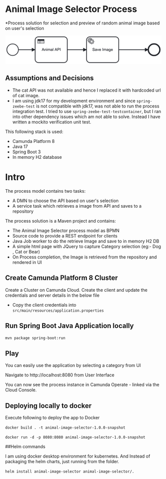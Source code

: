 # Animal Image Selector Process

*Process solution for selection and preview of random animal image based on user's selection

![Retrieve Image](docs/RetrieveImage.png)


## Assumptions and Decisions
* The cat API was not available and hence I replaced it with hardcoded url of cat image.
* I am using jdk17 for my development environment and since `spring-zeebe-test` is not compatible with jdk17, 
was not able to run the process integration test. I tried to use `spring-zeebe-test-testcontainer`, 
but I ran into other dependency issues which am not able to solve. Instead I have written a mockito verification unit test.  


This following stack is used:

* Camunda Platform 8
* Java 17
* Spring Boot 3
* In memory H2 database

# Intro

The process model contains two tasks:

* A DMN to choose the API based on user's selection
* A service task which retrieves a image from API and saves to a repository


The process solution is a Maven project and contains:

* The Animal Image Selector process model as BPMN
* Source code to provide a REST endpoint for clients
* Java Job worker to do the retrieve Image and save to in memory H2 DB
* A simple html page with JQuery to capture Category selection (eg:- Dog , Cat or Bear)
* On Process completion, the Image is retrieved from the repository and rendered in UI

## Create Camunda Platform 8 Cluster

Create a Cluster on Camunda Cloud. Create the client and update the credentials and server details in the below file
* Copy the client credentials into `src/main/resources/application.properties`


## Run Spring Boot Java Application locally

`mvn package spring-boot:run`

## Play

You can easily use the application by selecting a category from UI

Navigate to http://localhost:8080 from User Interface

You can now see the process instance in Camunda Operate - linked via the Cloud Console.


## Deploying locally to docker

Execute following to deploy the app to Docker

`docker build . -t animal-image-selector-1.0.0-snapshot`

`docker run -d -p 8080:8080 animal-image-selector-1.0.0-snapshot`

##Helm commands

I am using docker desktop environment for kubernetes. And Instead of packaging the helm charts, just running from the folder. 

`helm install animal-image-selector animal-image-selector/.` 